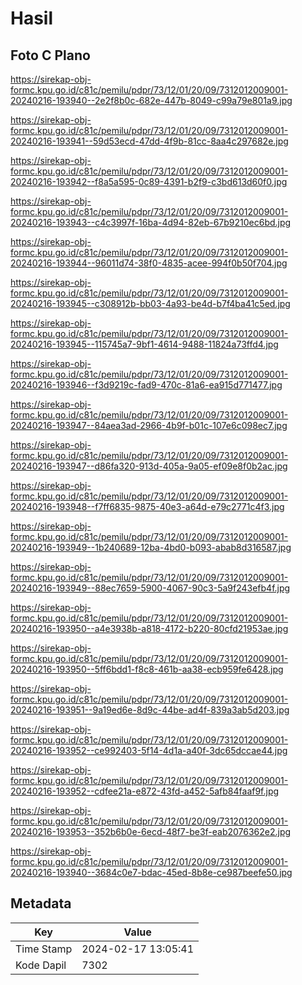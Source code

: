 # Hasil

## Foto C Plano

https://sirekap-obj-formc.kpu.go.id/c81c/pemilu/pdpr/73/12/01/20/09/7312012009001-20240216-193940--2e2f8b0c-682e-447b-8049-c99a79e801a9.jpg

https://sirekap-obj-formc.kpu.go.id/c81c/pemilu/pdpr/73/12/01/20/09/7312012009001-20240216-193941--59d53ecd-47dd-4f9b-81cc-8aa4c297682e.jpg

https://sirekap-obj-formc.kpu.go.id/c81c/pemilu/pdpr/73/12/01/20/09/7312012009001-20240216-193942--f8a5a595-0c89-4391-b2f9-c3bd613d60f0.jpg

https://sirekap-obj-formc.kpu.go.id/c81c/pemilu/pdpr/73/12/01/20/09/7312012009001-20240216-193943--c4c3997f-16ba-4d94-82eb-67b9210ec6bd.jpg

https://sirekap-obj-formc.kpu.go.id/c81c/pemilu/pdpr/73/12/01/20/09/7312012009001-20240216-193944--96011d74-38f0-4835-acee-994f0b50f704.jpg

https://sirekap-obj-formc.kpu.go.id/c81c/pemilu/pdpr/73/12/01/20/09/7312012009001-20240216-193945--c308912b-bb03-4a93-be4d-b7f4ba41c5ed.jpg

https://sirekap-obj-formc.kpu.go.id/c81c/pemilu/pdpr/73/12/01/20/09/7312012009001-20240216-193945--115745a7-9bf1-4614-9488-11824a73ffd4.jpg

https://sirekap-obj-formc.kpu.go.id/c81c/pemilu/pdpr/73/12/01/20/09/7312012009001-20240216-193946--f3d9219c-fad9-470c-81a6-ea915d771477.jpg

https://sirekap-obj-formc.kpu.go.id/c81c/pemilu/pdpr/73/12/01/20/09/7312012009001-20240216-193947--84aea3ad-2966-4b9f-b01c-107e6c098ec7.jpg

https://sirekap-obj-formc.kpu.go.id/c81c/pemilu/pdpr/73/12/01/20/09/7312012009001-20240216-193947--d86fa320-913d-405a-9a05-ef09e8f0b2ac.jpg

https://sirekap-obj-formc.kpu.go.id/c81c/pemilu/pdpr/73/12/01/20/09/7312012009001-20240216-193948--f7ff6835-9875-40e3-a64d-e79c2771c4f3.jpg

https://sirekap-obj-formc.kpu.go.id/c81c/pemilu/pdpr/73/12/01/20/09/7312012009001-20240216-193949--1b240689-12ba-4bd0-b093-abab8d316587.jpg

https://sirekap-obj-formc.kpu.go.id/c81c/pemilu/pdpr/73/12/01/20/09/7312012009001-20240216-193949--88ec7659-5900-4067-90c3-5a9f243efb4f.jpg

https://sirekap-obj-formc.kpu.go.id/c81c/pemilu/pdpr/73/12/01/20/09/7312012009001-20240216-193950--a4e3938b-a818-4172-b220-80cfd21953ae.jpg

https://sirekap-obj-formc.kpu.go.id/c81c/pemilu/pdpr/73/12/01/20/09/7312012009001-20240216-193950--5ff6bdd1-f8c8-461b-aa38-ecb959fe6428.jpg

https://sirekap-obj-formc.kpu.go.id/c81c/pemilu/pdpr/73/12/01/20/09/7312012009001-20240216-193951--9a19ed6e-8d9c-44be-ad4f-839a3ab5d203.jpg

https://sirekap-obj-formc.kpu.go.id/c81c/pemilu/pdpr/73/12/01/20/09/7312012009001-20240216-193952--ce992403-5f14-4d1a-a40f-3dc65dccae44.jpg

https://sirekap-obj-formc.kpu.go.id/c81c/pemilu/pdpr/73/12/01/20/09/7312012009001-20240216-193952--cdfee21a-e872-43fd-a452-5afb84faaf9f.jpg

https://sirekap-obj-formc.kpu.go.id/c81c/pemilu/pdpr/73/12/01/20/09/7312012009001-20240216-193953--352b6b0e-6ecd-48f7-be3f-eab2076362e2.jpg

https://sirekap-obj-formc.kpu.go.id/c81c/pemilu/pdpr/73/12/01/20/09/7312012009001-20240216-193940--3684c0e7-bdac-45ed-8b8e-ce987beefe50.jpg


## Metadata

| Key        | Value               |
| ---------- | ------------------- |
| Time Stamp | 2024-02-17 13:05:41 |
| Kode Dapil | 7302                |



